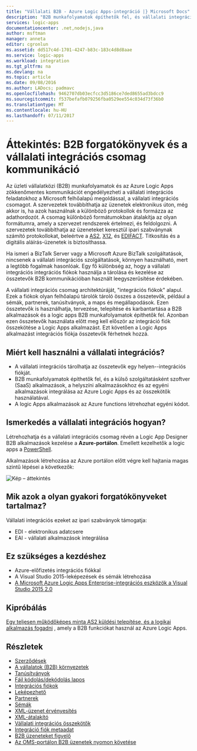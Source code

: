 ```yaml
---
title: "Vállalati B2B - Azure Logic Apps-integráció |} Microsoft Docs"
description: "B2B munkafolyamatok építhetők fel, és vállalati integrációs feladatokhoz a logic apps a vállalati integrációs csomaggal támogatás"
services: logic-apps
documentationcenter: .net,nodejs,java
author: msftman
manager: anneta
editor: cgronlun
ms.assetid: dd517c4d-1701-4247-b83c-183c4d8d8aae
ms.service: logic-apps
ms.workload: integration
ms.tgt_pltfrm: na
ms.devlang: na
ms.topic: article
ms.date: 09/08/2016
ms.author: LADocs; padmavc
ms.openlocfilehash: 9462707db03ecfcc3d5186ce7ded8655ad3bdcc9
ms.sourcegitcommit: f537befafb079256fba0529ee554c034d73f36b0
ms.translationtype: MT
ms.contentlocale: hu-HU
ms.lasthandoff: 07/11/2017
---
```

# <a name="overview-b2b-scenarios-and-communication-with-the-enterprise-integration-pack"></a>Áttekintés: B2B forgatókönyvek és a vállalati integrációs csomag kommunikáció

Az üzleti vállalatközi (B2B) munkafolyamatok és az Azure Logic Apps zökkenőmentes kommunikációt engedélyezheti a vállalati integrációs feladatokhoz a Microsoft felhőalapú megoldással, a vállalati integrációs csomagot. A szervezetek továbbíthatja az üzenetek elektronikus úton, még akkor is, ha azok használnak a különböző protokollok és formázza az adathordozót. A csomag különböző formátumokban átalakítja az olyan formátumra, amely a szervezet rendszerek értelmezi, és feldolgozni. A szervezetek továbbíthatja az üzeneteket keresztül ipari szabványnak számító protokollokat, beleértve a [AS2](../logic-apps/logic-apps-enterprise-integration-as2.md), [X12](logic-apps-enterprise-integration-x12.md), és [EDIFACT](../logic-apps/logic-apps-enterprise-integration-edifact.md). Titkosítás és a digitális aláírás-üzenetek is biztosíthassa.

Ha ismeri a BizTalk Server vagy a Microsoft Azure BizTalk szolgáltatások, nincsenek a vállalati integrációs szolgáltatások, könnyen használható, mert a legtöbb fogalmak hasonlóak. Egy fő különbség az, hogy a vállalati integrációs integrációs fiókok használja a tárolása és kezelése az összetevők B2B kommunikációban használt leegyszerűsítése érdekében. 

A vállalati integrációs csomag architektúráját, "integrációs fiókok" alapul. Ezek a fiókok olyan felhőalapú tárolók tároló összes a összetevők, például a sémák, partnerek, tanúsítványok, a maps és megállapodások. Ezen összetevők is használhatja, tervezése, telepítése és karbantartása a B2B alkalmazások és a logic apps B2B munkafolyamatok építhetők fel. Azonban ezen összetevők használata előtt meg kell először az integráció fiók összekötése a Logic Apps alkalmazást. Ezt követően a Logic Apps alkalmazást integrációs fiókja összetevők férhetnek hozzá.

## <a name="why-should-you-use-enterprise-integration"></a>Miért kell használni a vállalati integrációs?

* A vállalati integrációs tárolhatja az összetevők egy helyen--integrációs fiókját.
* B2B munkafolyamatok építhetők fel, és a külső szolgáltatásként szoftver (SaaS) alkalmazások, a helyszíni alkalmazásokhoz és az egyéni alkalmazások integrálása az Azure Logic Apps és az összekötők használatával.
* A logic Apps alkalmazások az Azure functions létrehozhat egyéni kódot.

## <a name="how-to-get-started-with-enterprise-integration"></a>Ismerkedés a vállalati integrációs hogyan?

Létrehozhatja és a vállalati integrációs csomag révén a Logic App Designer B2B alkalmazások kezelése a **Azure-portálon**. Emellett kezelhetők a logic apps a [PowerShell](https://msdn.microsoft.com/library/azure/mt652195.aspx "a Logic apps PowerShell témaköreiben talál").

Alkalmazások létrehozása az Azure portálon előtt végre kell hajtania magas szintű lépései a következők:

![Kép – áttekintés](media/logic-apps-enterprise-integration-overview/overview-0.png)  

## <a name="what-are-some-common-scenarios"></a>Mik azok a olyan gyakori forgatókönyveket tartalmaz?

Vállalati integrációs ezeket az ipari szabványok támogatja:

* EDI - elektronikus adatcsere
* EAI - vállalati alkalmazások integrálása

## <a name="heres-what-you-need-to-get-started"></a>Ez szükséges a kezdéshez

* Azure-előfizetés integrációs fiókkal
* A Visual Studio 2015-leképezések és sémák létrehozása
* [A Microsoft Azure Logic Apps Enterprise-integrációs eszközök a Visual Studio 2015 2.0](https://aka.ms/vsmapsandschemas)  

## <a name="try-it-now"></a>Kipróbálás

[Egy teljesen működőképes minta AS2 küldési telepítése, és a logikai alkalmazás fogadni](https://github.com/Azure/azure-quickstart-templates/tree/master/201-logic-app-as2-send-receive) , amely a B2B funkciókat használ az Azure Logic Apps.

## <a name="learn-more"></a>Részletek
* [Szerződések](../logic-apps/logic-apps-enterprise-integration-agreements.md "vállalati integrációs megállapodások ismertetése")
* [A vállalatok (B2B) környezetek](../logic-apps/logic-apps-enterprise-integration-b2b.md "megtudhatja, hogyan hozzon létre a Logic apps B2B szolgáltatások")  
* [Tanúsítványok](logic-apps-enterprise-integration-certificates.md "vállalati integrációs tanúsítványokkal kapcsolatos további információ")
* [Fájl kódolás/dekódolás lapos](logic-apps-enterprise-integration-flatfile.md "útmutató kódolni és dekódolási egybesimított fájl tartalma")  
* [Integrációs fiókok](../logic-apps/logic-apps-enterprise-integration-accounts.md "integrációs fiókok ismertetése")
* [Leképezhető](../logic-apps/logic-apps-enterprise-integration-maps.md "vállalati integrációs maps ismertetése")
* [Partnerek](logic-apps-enterprise-integration-partners.md "vállalati integrációs partnerek ismertetése")
* [Sémák](logic-apps-enterprise-integration-schemas.md "további információ a vállalati integrációs sémák")
* [XML-üzenet érvényesítés](logic-apps-enterprise-integration-xml.md "megtudhatja, hogyan XML-üzenetek a Logic apps ellenőrzése")
* [XML-átalakító](logic-apps-enterprise-integration-transform.md "vállalati integrációs maps ismertetése")
* [Vállalati integrációs összekötők](../connectors/apis-list.md "további információ a vállalati integrációs csomag összekötők")
* [Integráció fiók metaadat](../logic-apps/logic-apps-enterprise-integration-metadata.md "integrációs fiók metaadat ismertetése")
* [B2B üzeneteket figyelő](logic-apps-monitor-b2b-message.md "tudhat meg többet a B2B üzenetek figyelése")
* [Az OMS-portálon B2B üzenetek nyomon követése](logic-apps-track-b2b-messages-omsportal.md "tudhat meg többet az OMS-portálon B2B üzenetek nyomon követése")

